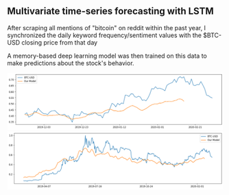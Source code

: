 ## Multivariate time-series forecasting with LSTM

After scraping all mentions of "bitcoin" on reddit within the past year, I synchronized the daily keyword frequency/sentiment values with the \$BTC-USD closing price from that day


A memory-based deep learning model was then trained on this data to make predictions about the stock's behavior.

![btc](images/btc_prediction.png)  
![btc](images/btc_prediction2.png)  